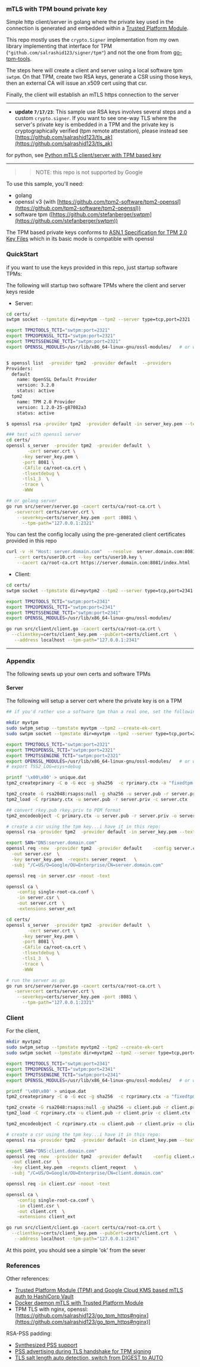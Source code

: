 ### mTLS with TPM bound private key

Simple http client/server in golang where the private key used in the connection is generated and embedded within a [Trusted Platform Module](https://trustedcomputinggroup.org/resource/trusted-platform-module-tpm-summary/).

This repo mostly uses the `crypto.Signer` implementation from my own library implementing that interface for TPM (`"github.com/salrashid123/signer/tpm"`) and not the one from  from [go-tpm-tools](https://godoc.org/github.com/google/go-tpm-tools/tpm2tools#Key.GetSigner). 

The steps here will create a client and server using a local software tpm `swtpm`. On that TPM, create two RSA keys, generate a CSR using those keys, then an external CA will issue an x509 cert using that csr.

Finally, the client will establish an mTLS https connection to the server

---

* **update `7/17/23`**:  This sample use RSA keys involves several steps and a custom `crypto.signer`.   If you want to see one-way TLS where the server's private key is embedded in a TPM and the private key is cryptographically verified (tpm remote attestation), please instead see [https://github.com/salrashid123/tls_ak](https://github.com/salrashid123/tls_ak)

for python, see [Python mTLS client/server with TPM based key](https://gist.github.com/salrashid123/4cb714d800c9e8777dfbcd93ff076100)

---

>> NOTE: this repo is not supported by Google

To use this sample, you'll need:

* golang
* openssl v3 (with [https://github.com/tpm2-software/tpm2-openssl](https://github.com/tpm2-software/tpm2-openssl))
* software tpm ([https://github.com/stefanberger/swtpm](https://github.com/stefanberger/swtpm))

The TPM based private keys conforms to [ASN.1 Specification for TPM 2.0 Key Files](https://www.hansenpartnership.com/draft-bottomley-tpm2-keys.html) which in its basic mode is compatible with openssl

### QuickStart

if you want to use the keys provided in this repo, just startup software TPMs:

The following will startup two software TPMs where the client and server keys reside

- Server:

```bash
cd certs/
swtpm socket --tpmstate dir=myvtpm --tpm2 --server type=tcp,port=2321 --ctrl type=tcp,port=2322 --flags not-need-init,startup-clear --log level=2

export TPM2TOOLS_TCTI="swtpm:port=2321"
export TPM2OPENSSL_TCTI="swtpm:port=2321"
export TPM2TSSENGINE_TCTI="swtpm:port=2321"
export OPENSSL_MODULES=/usr/lib/x86_64-linux-gnu/ossl-modules/   # or wherever tpm2.so sits, eg /usr/lib/x86_64-linux-gnu/ossl-modules/tpm2.so


$ openssl list  -provider tpm2  -provider default  --providers
Providers:
  default
    name: OpenSSL Default Provider
    version: 3.2.0
    status: active
  tpm2
    name: TPM 2.0 Provider
    version: 1.2.0-25-g87082a3
    status: active

$ openssl rsa -provider tpm2  -provider default -in server_key.pem --text
```


```bash
### test with openssl server
cd certs/
openssl s_server  -provider tpm2  -provider default  \
        -cert server.crt \
      -key server_key.pem \
      -port 8081 \
      -CAfile ca/root-ca.crt \
      -tlsextdebug \
      -tls1_3  \
      -trace \
      -WWW

## or golang server
go run src/server/server.go -cacert certs/ca/root-ca.crt \
   -servercert certs/server.crt \
    --severkey=certs/server_key.pem -port :8081 \
      --tpm-path="127.0.0.1:2321"
```

You can test the config locally using the pre-generated client certificates provided in this repo

```bash
curl -v -H "Host: server.domain.com"  --resolve  server.domain.com:8081:127.0.0.1 \
   --cert certs/user10.crt --key certs/user10.key \
    --cacert ca/root-ca.crt https://server.domain.com:8081/index.html
```

- Client:

```bash
cd certs/
swtpm socket --tpmstate dir=myvtpm2 --tpm2 --server type=tcp,port=2341 --ctrl type=tcp,port=2342 --flags not-need-init,startup-clear --log level=2

export TPM2TOOLS_TCTI="swtpm:port=2341"
export TPM2OPENSSL_TCTI="swtpm:port=2341"
export TPM2TSSENGINE_TCTI="swtpm:port=2341"
export OPENSSL_MODULES=/usr/lib/x86_64-linux-gnu/ossl-modules/ 

go run src/client/client.go -cacert certs/ca/root-ca.crt \
  --clientkey=certs/client_key.pem --pubCert=certs/client.crt  \
   --address localhost --tpm-path="127.0.0.1:2341"
```

---

### Appendix

The following sewts up your own certs and software TPMs

####  Server

The following will setup a server cert where the private key is on a TPM

```bash
## if you'd rather use a software tpm than a real one, set the following and use --tpm-path="127.0.0.1:2321"

mkdir myvtpm
sudo swtpm_setup --tpmstate myvtpm --tpm2 --create-ek-cert
sudo swtpm socket --tpmstate dir=myvtpm --tpm2 --server type=tcp,port=2321 --ctrl type=tcp,port=2322 --flags not-need-init,startup-clear --log level=2

export TPM2TOOLS_TCTI="swtpm:port=2321"
export TPM2OPENSSL_TCTI="swtpm:port=2321"
export TPM2TSSENGINE_TCTI="swtpm:port=2321"
export OPENSSL_MODULES=/usr/lib/x86_64-linux-gnu/ossl-modules/   # or wherever tpm2.so sits, eg /usr/lib/x86_64-linux-gnu/ossl-modules/tpm2.so
# export TSS2_LOG=esys+debug

printf '\x00\x00' > unique.dat
tpm2_createprimary -C o -G ecc -g sha256  -c rprimary.ctx -a "fixedtpm|fixedparent|sensitivedataorigin|userwithauth|noda|restricted|decrypt" -u unique.dat

tpm2_create -G rsa2048:rsapss:null -g sha256 -u server.pub -r server.priv -C rprimary.ctx
tpm2_load -C rprimary.ctx -u server.pub -r server.priv -c server.ctx

## convert rkey.pub rkey.priv to PEM format
tpm2_encodeobject -C primary.ctx -u server.pub -r server.priv -o server_key.pem

# create a csr using the tpm key...i have it in this repo:
openssl rsa -provider tpm2  -provider default -in server_key.pem --text

export SAN="DNS:server.domain.com"
openssl req -new  -provider tpm2  -provider default    -config server.conf \
  -out server.csr  \
  -key server_key.pem  -reqexts server_reqext   \
  -subj "/C=US/O=Google/OU=Enterprise/CN=server.domain.com" 

openssl req -in server.csr -noout -text

openssl ca \
    -config single-root-ca.conf \
    -in server.csr \
    -out server.crt  \
    -extensions server_ext

cd certs/
openssl s_server  -provider tpm2  -provider default  \
        -cert server.crt \
      -key server_key.pem \
      -port 8081 \
      -CAfile ca/root-ca.crt \
      -tlsextdebug \
      -tls1_3  \
      -trace \
      -WWW

# run the server as go
go run src/server/server.go -cacert certs/ca/root-ca.crt \
   -servercert certs/server.crt \
    --severkey=certs/server_key.pem -port :8081 \
      --tpm-path="127.0.0.1:2321"
```


### Client

For the client,

```bash
mkdir myvtpm2
sudo swtpm_setup --tpmstate myvtpm2 --tpm2 --create-ek-cert
sudo swtpm socket --tpmstate dir=myvtpm2 --tpm2 --server type=tcp,port=2341 --ctrl type=tcp,port=2342 --flags not-need-init,startup-clear --log level=2

export TPM2TOOLS_TCTI="swtpm:port=2341"
export TPM2OPENSSL_TCTI="swtpm:port=2341"
export TPM2TSSENGINE_TCTI="swtpm:port=2341"
export OPENSSL_MODULES=/usr/lib/x86_64-linux-gnu/ossl-modules/   # or wherever tpm2.so sits, eg /usr/lib/x86_64-linux-gnu/ossl-modules/tpm2.so

printf '\x00\x00' > unique.dat
tpm2_createprimary -C o -G ecc -g sha256  -c rcprimary.ctx -a "fixedtpm|fixedparent|sensitivedataorigin|userwithauth|noda|restricted|decrypt" -u unique.dat

tpm2_create -G rsa2048:rsapss:null -g sha256 -u client.pub -r client.priv -C rcprimary.ctx
tpm2_load -C rcprimary.ctx -u client.pub -r client.priv -c client.ctx

tpm2_encodeobject -C rcprimary.ctx -u client.pub -r client.priv -o client_key.pem

# create a csr using the tpm key...i have it in this repo:
openssl rsa -provider tpm2  -provider default -in client_key.pem --text

export SAN="DNS:client.domain.com"
openssl req -new  -provider tpm2  -provider default    -config client.conf \
  -out client.csr  \
  -key client_key.pem  -reqexts client_reqext   \
  -subj "/C=US/O=Google/OU=Enterprise/CN=client.domain.com" 

openssl req -in client.csr -noout -text

openssl ca \
    -config single-root-ca.conf \
    -in client.csr \
    -out client.crt  \
    -extensions client_ext

go run src/client/client.go -cacert certs/ca/root-ca.crt \
  --clientkey=certs/client_key.pem --pubCert=certs/client.crt  \
   --address localhost --tpm-path="127.0.0.1:2341"
```

At this point, you should see a simple 'ok' from the sever

### References

Other references:

- [Trusted Platform Module (TPM) and Google Cloud KMS based mTLS auth to HashiCorp Vault](https://github.com/salrashid123/vault_mtls_tpm)
- [Docker daemon mTLS with Trusted Platform Module](https://github.com/salrashid123/docker_daemon_tpm)
- TPM TLS with nginx, openssl:  [https://github.com/salrashid123/go_tpm_https#nginx](https://github.com/salrashid123/go_tpm_https#nginx)]

RSA-PSS padding:
- [Synthesized PSS support](https://github.com/tpm2-software/tpm2-pkcs11/issues/417)
- [PSS advertising during TLS handshake for TPM signing ](https://chromium-review.googlesource.com/c/chromium/src/+/2984231)
- [TLS salt length auto detection, switch from DIGEST to AUTO](http://openssl.6102.n7.nabble.com/RFC-TLS-salt-length-auto-detection-switch-from-DIGEST-to-AUTO-td78057.html)
